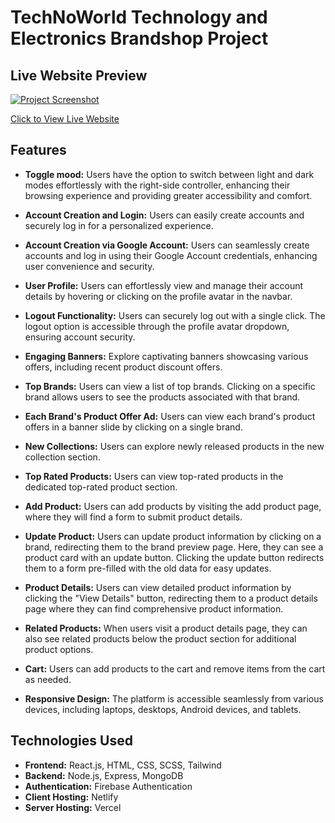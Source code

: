 # TechNoWorld Technology and Electronics Brandshop Project

## Live Website Preview
[![Project Screenshot](https://github.com/programming-hero-web-course-4/b8a10-brandshop-client-side-Nahid4306053/blob/main/public/images/FullWebPreview.jpg)](https://nahid-techno-world.netlify.app/)

[Click to View Live Website](https://nahid-techno-world.netlify.app/)

## Features
- **Toggle mood:** Users have the option to switch between light and dark modes effortlessly with the right-side controller, enhancing their browsing experience and providing greater accessibility and comfort. 
  
- **Account Creation and Login:** Users can easily create accounts and securely log in for a personalized experience.
  
- **Account Creation via Google Account:** Users can seamlessly create accounts and log in using their Google Account credentials, enhancing user convenience and security.

- **User Profile:** Users can effortlessly view and manage their account details by hovering or clicking on the profile avatar in the navbar.
  
- **Logout Functionality:** Users can securely log out with a single click. The logout option is accessible through the profile avatar dropdown, ensuring account security.
  
- **Engaging Banners:** Explore captivating banners showcasing various offers, including recent product discount offers.
  
- **Top Brands:** Users can view a list of top brands. Clicking on a specific brand allows users to see the products associated with that brand.
  
- **Each Brand's Product Offer Ad:** Users can view each brand's product offers in a banner slide by clicking on a single brand.
    
- **New Collections:** Users can explore newly released products in the new collection section.
  
- **Top Rated Products:** Users can view top-rated products in the dedicated top-rated product section.
  
- **Add Product:** Users can add products by visiting the add product page, where they will find a form to submit product details.
  
- **Update Product:** Users can update product information by clicking on a brand, redirecting them to the brand preview page. Here, they can see a product card with an update button. Clicking the update button redirects them to a form pre-filled with the old data for easy updates.
  
- **Product Details:** Users can view detailed product information by clicking the "View Details" button, redirecting them to a product details page where they can find comprehensive product information.
  
- **Related Products:** When users visit a product details page, they can also see related products below the product section for additional product options.
  
- **Cart:** Users can add products to the cart and remove items from the cart as needed.

- **Responsive Design:** The platform is accessible seamlessly from various devices, including laptops, desktops, Android devices, and tablets.

## Technologies Used
- **Frontend:** React.js, HTML, CSS, SCSS, Tailwind
- **Backend:** Node.js, Express, MongoDB
- **Authentication:** Firebase Authentication
- **Client Hosting:** Netlify
- **Server Hosting:** Vercel
